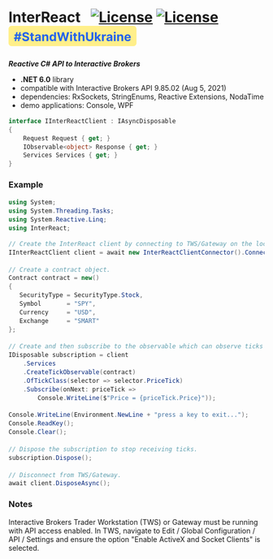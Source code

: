 # InterReact&nbsp;&nbsp; [![License](https://img.shields.io/badge/Version-0.1.2-blue)]() [![License](https://img.shields.io/badge/license-Apache%202.0-7755BB.svg)](https://opensource.org/licenses/Apache-2.0) [![Ukraine](https://raw.githubusercontent.com/vshymanskyy/StandWithUkraine/main/badges/StandWithUkraine.svg)](https://stand-with-ukraine.pp.ua)

***Reactive C# API to Interactive Brokers***
- **.NET 6.0** library
- compatible with Interactive Brokers API 9.85.02 (Aug 5, 2021)
- dependencies: RxSockets, StringEnums, Reactive Extensions, NodaTime
- demo applications: Console, WPF

```csharp
interface IInterReactClient : IAsyncDisposable
{
    Request Request { get; }
    IObservable<object> Response { get; }
    Services Services { get; }
}
```
### Example ###
```csharp
using System;
using System.Threading.Tasks;
using System.Reactive.Linq;
using InterReact;
```
```csharp
// Create the InterReact client by connecting to TWS/Gateway on the local host.
IInterReactClient client = await new InterReactClientConnector().ConnectAsync();

// Create a contract object.
Contract contract = new()
{
   SecurityType = SecurityType.Stock,
   Symbol       = "SPY",
   Currency     = "USD",
   Exchange     = "SMART"
};

// Create and then subscribe to the observable which can observe ticks for the contract.
IDisposable subscription = client
    .Services
    .CreateTickObservable(contract)
    .OfTickClass(selector => selector.PriceTick)
    .Subscribe(onNext: priceTick => 
        Console.WriteLine($"Price = {priceTick.Price}"));

Console.WriteLine(Environment.NewLine + "press a key to exit...");
Console.ReadKey();
Console.Clear();

// Dispose the subscription to stop receiving ticks.
subscription.Dispose();

// Disconnect from TWS/Gateway.
await client.DisposeAsync();
```
### Notes ###

Interactive Brokers Trader Workstation (TWS) or Gateway must be running with API access enabled. In TWS, navigate to Edit / Global Configuration / API / Settings and ensure the option "Enable ActiveX and Socket Clients" is selected.
